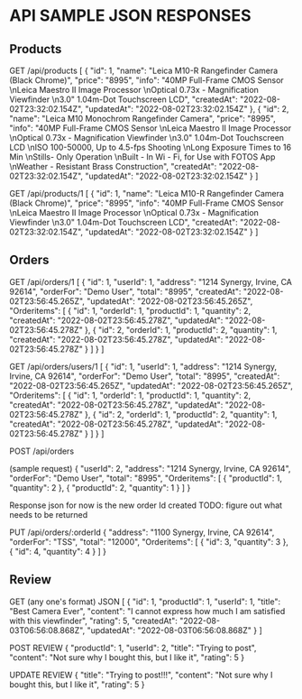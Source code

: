 # API SAMPLE JSON RESPONSES

## Products
GET /api/products
[
    {
        "id": 1,
        "name": "Leica M10-R Rangefinder Camera (Black Chrome)",
        "price": "8995",
        "info": "40MP Full-Frame CMOS Sensor \nLeica Maestro II Image Processor \nOptical 0.73x - Magnification Viewfinder \n3.0\" 1.04m-Dot Touchscreen LCD",
        "createdAt": "2022-08-02T23:32:02.154Z",
        "updatedAt": "2022-08-02T23:32:02.154Z"
    },
    {
        "id": 2,
        "name": "Leica M10 Monochrom Rangefinder Camera",
        "price": "8995",
        "info": "40MP Full-Frame CMOS Sensor \nLeica Maestro II Image Processor \nOptical 0.73x - Magnification Viewfinder \n3.0\" 1.04m-Dot Touchscreen LCD \nISO 100-50000, Up to 4.5-fps Shooting \nLong Exposure Times to 16 Min \nStills- Only Operation \nBuilt - In Wi - Fi, for Use with FOTOS App \nWeather - Resistant Brass Construction",
        "createdAt": "2022-08-02T23:32:02.154Z",
        "updatedAt": "2022-08-02T23:32:02.154Z"
    }
]

GET /api/products/1
[
    {
        "id": 1,
        "name": "Leica M10-R Rangefinder Camera (Black Chrome)",
        "price": "8995",
        "info": "40MP Full-Frame CMOS Sensor \nLeica Maestro II Image Processor \nOptical 0.73x - Magnification Viewfinder \n3.0\" 1.04m-Dot Touchscreen LCD",
        "createdAt": "2022-08-02T23:32:02.154Z",
        "updatedAt": "2022-08-02T23:32:02.154Z"
    }
]
## Orders
GET /api/orders/1
    [
        {
            "id": 1,
            "userId": 1,
            "address": "1214 Synergy, Irvine, CA 92614",
            "orderFor": "Demo User",
            "total": "8995",
            "createdAt": "2022-08-02T23:56:45.265Z",
            "updatedAt": "2022-08-02T23:56:45.265Z",
            "Orderitems": [
                {
                    "id": 1,
                    "orderId": 1,
                    "productId": 1,
                    "quantity": 2,
                    "createdAt": "2022-08-02T23:56:45.278Z",
                    "updatedAt": "2022-08-02T23:56:45.278Z"
                },
                {
                    "id": 2,
                    "orderId": 1,
                    "productId": 2,
                    "quantity": 1,
                    "createdAt": "2022-08-02T23:56:45.278Z",
                    "updatedAt": "2022-08-02T23:56:45.278Z"
                }
            ]
        }
    ]

GET /api/orders/users/1
[
    {
        "id": 1,
        "userId": 1,
        "address": "1214 Synergy, Irvine, CA 92614",
        "orderFor": "Demo User",
        "total": "8995",
        "createdAt": "2022-08-02T23:56:45.265Z",
        "updatedAt": "2022-08-02T23:56:45.265Z",
        "Orderitems": [
            {
                "id": 1,
                "orderId": 1,
                "productId": 1,
                "quantity": 2,
                "createdAt": "2022-08-02T23:56:45.278Z",
                "updatedAt": "2022-08-02T23:56:45.278Z"
            },
            {
                "id": 2,
                "orderId": 1,
                "productId": 2,
                "quantity": 1,
                "createdAt": "2022-08-02T23:56:45.278Z",
                "updatedAt": "2022-08-02T23:56:45.278Z"
            }
        ]
    }
]

POST /api/orders

(sample request)
{
    "userId": 2,
    "address": "1214 Synergy, Irvine, CA 92614",
    "orderFor": "Demo User",
    "total": "8995",
    "Orderitems": [
        {
            "productId": 1,
            "quantity": 2
        },
        {
            "productId": 2,
            "quantity": 1
        }
    ]
}

Response json for now is the new order Id created
TODO: figure out what needs to be returned

PUT /api/orders/:orderId
{
    "address": "1100 Synergy, Irvine, CA 92614",
    "orderFor": "TSS",
    "total": "12000",
    "Orderitems": [
        {
            "id": 3,
            "quantity": 3
        },
        {
            "id": 4,
            "quantity": 4
        }
    ]
}


## Review
GET (any one's format) JSON
[
    {
        "id": 1,
        "productId": 1,
        "userId": 1,
        "title": "Best Camera Ever",
        "content": "I cannot express how much I am satisfied with this viewfinder",
        "rating": 5,
        "createdAt": "2022-08-03T06:56:08.868Z",
        "updatedAt": "2022-08-03T06:56:08.868Z"
    }
]

POST REVIEW
{
        "productId": 1,
        "userId": 2,
        "title": "Trying to post",
        "content": "Not sure why I bought this, but I like it",
        "rating": 5
}

UPDATE REVIEW
{
        "title": "Trying to post!!!",
        "content": "Not sure why I bought this, but I like it",
        "rating": 5
}